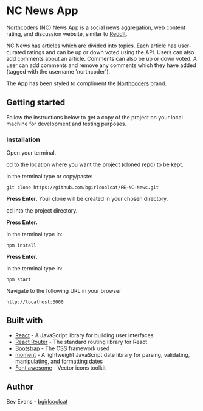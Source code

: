 # **NC News App**

Northcoders (NC) News App is a social news aggregation, web content rating, and discussion website, similar to [Reddit](https://www.reddit.com/).

NC News has articles which are divided into topics. Each article has user-curated ratings and can be up or down voted using the API. Users can also add comments about an article. 
Comments can also be up or down voted. A user can add comments and remove any comments which they have added (tagged with the username 'northcoder').

The App has been styled to compliment the [Northcoders](https://northcoders.com/) brand. 

## **Getting started**
Follow the instructions below to get a copy of the project on your local machine for development and testing purposes.

### **Installation**

Open your terminal.

cd to the location where you want the project (cloned repo) to be kept.

In the terminal type or copy/paste:

```
git clone https://github.com/bgirlcoolcat/FE-NC-News.git
```

**Press Enter.** Your clone will be created in your chosen directory.

cd into the project directory.

**Press Enter.**

In the terminal type in: 

```
npm install
```

**Press Enter.**

In the terminal type in: 

```
npm start
```

Navigate to the following URL in your browser

```
http://localhost:3000
```

## **Built with**
- [React](https://reactjs.org/) - A JavaScript library for building user interfaces
- [React Router](https://reacttraining.com/react-router/) - The standard routing library for React
- [Bootstrap](https://getbootstrap.com/) - The CSS framework used
- [moment](https://momentjs.com/) - A lightweight JavaScript date library for parsing, validating, manipulating, and formatting dates 
- [Font awesome](https://fontawesome.com/) - Vector icons toolkit 

## **Author**
Bev Evans - [bgirlcoolcat](https://github.com/bgirlcoolcat)